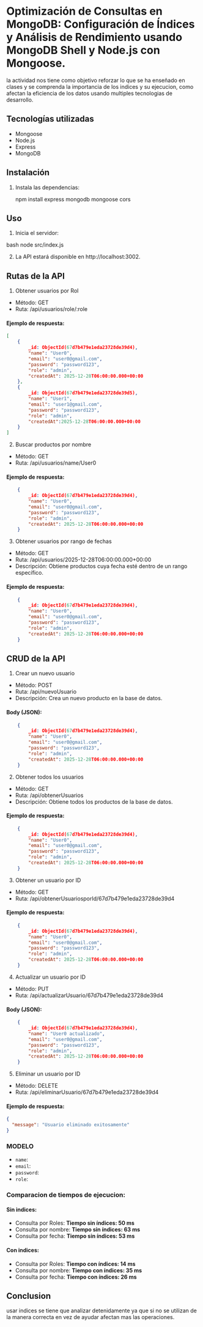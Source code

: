 ﻿# Optimización de Consultas en MongoDB: Configuración de Índices y Análisis de Rendimiento usando MongoDB Shell y Node.js con Mongoose.
la actividad nos tiene como objetivo reforzar lo que se ha enseñado en clases y se comprenda la importancia de los indices y su ejecucion, como afectan la eficiencia de los datos usando multiples tecnologias de desarrollo.

## **Tecnologías utilizadas**

*   Mongoose
*   Node.js
*   Express
*   MongoDB

## Instalación

1.  Instala las dependencias:

    npm install  express mongodb mongoose cors  
    
## Uso

1.  Inicia el servidor:
    
bash
    node src/index.js

2.  La API estará disponible en http://localhost:3002.

## **Rutas de la API**

1. Obtener usuarios por Rol
- Método: GET
- Ruta: /api/usuarios/role/:role
#### Ejemplo de respuesta:
```json
[
    {
        _id: ObjectId(67d7b479e1eda23728de39d4),
        "name": "User0",
        "email": "user0@gmail.com",
        "password": "password123",
        "role": "admin",
        "createdAt": 2025-12-28T06:00:00.000+00:00
    },
    {
        _id: ObjectId(67d7b479e1eda23728de39d5),
        "name": "User1",
        "email": "user1@gmail.com",
        "password": "password123",
        "role": "admin",
        "createdAt":2025-12-28T06:00:00.000+00:00
    }
]

```

2. Buscar productos por nombre
- Método: GET
- Ruta: /api/usuarios/name/User0
#### Ejemplo de respuesta:
```json
    {
        _id: ObjectId(67d7b479e1eda23728de39d4),
        "name": "User0",
        "email": "user0@gmail.com",
        "password": "password123",
        "role": "admin",
        "createdAt": 2025-12-28T06:00:00.000+00:00
    }
```

3. Obtener usuarios por rango de fechas
- Método: GET
- Ruta: /api/usuarios/2025-12-28T06:00:00.000+00:00
- Descripción: Obtiene productos cuya fecha esté dentro de un rango específico.
#### Ejemplo de respuesta:
```json
    {
        _id: ObjectId(67d7b479e1eda23728de39d4),
        "name": "User0",
        "email": "user0@gmail.com",
        "password": "password123",
        "role": "admin",
        "createdAt": 2025-12-28T06:00:00.000+00:00
    }

```
## **CRUD de la API**
1. Crear un nuevo usuario
- Método: POST
- Ruta: /api/nuevoUsuario
- Descripción: Crea un nuevo producto en la base de datos.
#### Body (JSON):
```json
    {
        _id: ObjectId(67d7b479e1eda23728de39d4),
        "name": "User0",
        "email": "user0@gmail.com",
        "password": "password123",
        "role": "admin",
        "createdAt": 2025-12-28T06:00:00.000+00:00
    }
```

2. Obtener todos los usuarios
- Método: GET
- Ruta: /api/obtenerUsuarios
- Descripción: Obtiene todos los productos de la base de datos.
#### Ejemplo de respuesta:
```json
    {
        _id: ObjectId(67d7b479e1eda23728de39d4),
        "name": "User0",
        "email": "user0@gmail.com",
        "password": "password123",
        "role": "admin",
        "createdAt": 2025-12-28T06:00:00.000+00:00
    }

```

3. Obtener un usuario por ID
- Método: GET
- Ruta: /api/obtenerUsuariosporId/67d7b479e1eda23728de39d4
#### Ejemplo de respuesta:
```json
    {
        _id: ObjectId(67d7b479e1eda23728de39d4),
        "name": "User0",
        "email": "user0@gmail.com",
        "password": "password123",
        "role": "admin",
        "createdAt": 2025-12-28T06:00:00.000+00:00
    }
```

4. Actualizar un usuario por ID
- Método: PUT
- Ruta: /api/actualizarUsuario/67d7b479e1eda23728de39d4
#### Body (JSON):
```json
    {
        _id: ObjectId(67d7b479e1eda23728de39d4),
        "name": "User0 actualizado",
        "email": "user0@gmail.com",
        "password": "password123",
        "role": "admin",
        "createdAt": 2025-12-28T06:00:00.000+00:00
    }
```

5. Eliminar un usuario por ID
- Método: DELETE
- Ruta: /api/eliminarUsuario/67d7b479e1eda23728de39d4
#### Ejemplo de respuesta:
```json
{
  "message": "Usuario eliminado exitosamente"
}
```

### MODELO
- `name`: 
- `email`: 
- `password`: 
- `role`: 

### Comparacion de tiempos de ejecucion:
#### Sin indices:
- Consulta por Roles: **Tiempo sin índices: 50 ms**
- Consulta por nombre: **Tiempo sin índices: 63 ms**
- Consulta por fecha: **Tiempo sin índices: 53 ms**

#### Con indices:
- Consulta por Roles: **Tiempo con índices: 14 ms**
- Consulta por nombre: **Tiempo con índices: 35 ms**
- Consulta por fecha: **Tiempo con índices: 26 ms**

## Conclusion
usar indices se tiene que analizar detenidamente ya que si no se utilizan de la manera correcta en vez de ayudar afectan mas las operaciones.

